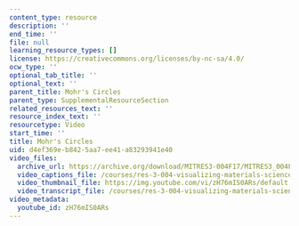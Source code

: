 ```yaml
---
content_type: resource
description: ''
end_time: ''
file: null
learning_resource_types: []
license: https://creativecommons.org/licenses/by-nc-sa/4.0/
ocw_type: ''
optional_tab_title: ''
optional_text: ''
parent_title: Mohr's Circles
parent_type: SupplementalResourceSection
related_resources_text: ''
resource_index_text: ''
resourcetype: Video
start_time: ''
title: Mohr's Circles
uid: d4ef369e-b842-5aa7-ee41-a83293941e40
video_files:
  archive_url: https://archive.org/download/MITRES3-004F17/MITRES3_004F17_2017EPFL_burnand_300k.mp4
  video_captions_file: /courses/res-3-004-visualizing-materials-science-fall-2017/9dc237b3f63f579589048b539c98bf59_zH76mIS0ARs.vtt
  video_thumbnail_file: https://img.youtube.com/vi/zH76mIS0ARs/default.jpg
  video_transcript_file: /courses/res-3-004-visualizing-materials-science-fall-2017/97c774e0c27cb619bdcc3a89ae061807_zH76mIS0ARs.pdf
video_metadata:
  youtube_id: zH76mIS0ARs
---
```


